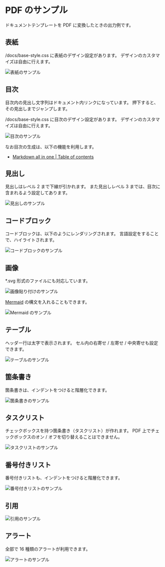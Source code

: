 # PDF のサンプル

ドキュメントテンプレートを PDF に変換したときの出力例です。

## 表紙

\/docs\/base-style.css に表紙のデザイン設定があります。
デザインのカスタマイズは自由に行えます。

![表紙のサンプル](https://github.com/user-attachments/assets/730e63d4-8845-4100-8192-da46b20736ff)

## 目次

目次内の見出し文字列はドキュメント内リンクになっています。
押下すると、その見出しまでジャンプします。

\/docs\/base-style.css に目次のデザイン設定があります。
デザインのカスタマイズは自由に行えます。

![目次のサンプル](https://github.com/user-attachments/assets/42351ac8-0330-4c9c-8f3c-a2cde541f683)

なお目次の生成は、以下の機能を利用します。

- [Markdown all in one | Table of contents](https://marketplace.visualstudio.com/items/yzhang.markdown-all-in-one#table-of-contents)

## 見出し

見出しはレベル 2 まで下線が引かれます。
また見出しレベル 3 までは、目次に含まれるよう設定してあります。

![見出しのサンプル](https://github.com/user-attachments/assets/f8d6f0c9-0156-4d02-8bf5-eba675d5ba93)

## コードブロック

コードブロックは、以下のようにレンダリングされます。
言語設定をすることで、ハイライトされます。

![コードブロックのサンプル](https://github.com/user-attachments/assets/fa1607c3-d2b0-4ba6-a39c-76193d0ab4b1)

## 画像

\*\.svg 形式のファイルにも対応しています。

![画像貼り付けのサンプル](https://github.com/user-attachments/assets/9dbf143c-d536-4c35-aedf-fe3f2839795b)

[Mermaid](https://mermaid.js.org/) の構文を入れることもできます。

![Mermaid のサンプル](https://github.com/user-attachments/assets/8f896815-0346-403c-a330-cac7bb01dd8f)

## テーブル

ヘッダー行は太字で表示されます。
セル内の右寄せ / 左寄せ / 中央寄せも設定できます。

![テーブルのサンプル](https://github.com/user-attachments/assets/ff980539-0c87-443c-9fdd-bc1427a1007f)

## 箇条書き

箇条書きは、インデントをつけると階層化できます。

![箇条書きのサンプル](https://github.com/user-attachments/assets/8e171588-76e8-42e8-b7d7-4e742fb2d9d4)

## タスクリスト

チェックボックスを持つ箇条書き（タスクリスト）が作れます。
PDF 上でチェックボックスのオン / オフを切り替えることはできません。

![タスクリストのサンプル](https://github.com/user-attachments/assets/7c02bef1-1d5b-4bdf-a7db-cebe23f1830b)

## 番号付きリスト

番号付きリストも、インデントをつけると階層化できます。

![番号付きリストのサンプル](https://github.com/user-attachments/assets/60e893b0-1bd4-42ff-983e-cd347d442b52)

## 引用

![引用のサンプル](https://github.com/user-attachments/assets/ba7d88ef-b35b-4f46-87e8-e2733ca10dba)

## アラート

全部で 16 種類のアラートが利用できます。

![アラートのサンプル](https://github.com/user-attachments/assets/3c4cc088-5c23-40fb-9e63-80b0c4aaadb3)
